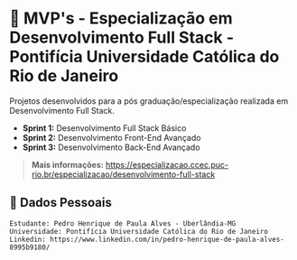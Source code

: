 # 💼 **MVP's - Especialização em Desenvolvimento Full Stack - Pontifícia Universidade Católica do Rio de Janeiro**

Projetos desenvolvidos para a pós graduação/especialização realizada em Desenvolvimento Full Stack.

* **Sprint 1:** Desenvolvimento Full Stack Básico
* **Sprint 2:** Desenvolvimento Front-End Avançado
* **Sprint 3:** Desenvolvimento Back-End Avançado

> **Mais informações:** https://especializacao.ccec.puc-rio.br/especializacao/desenvolvimento-full-stack

## 🪪 **Dados Pessoais**

    Estudante: Pedro Henrique de Paula Alves - Uberlândia-MG
    Universidade: Pontifícia Universidade Católica do Rio de Janeiro
    Linkedin: https://www.linkedin.com/in/pedro-henrique-de-paula-alves-8995b9180/